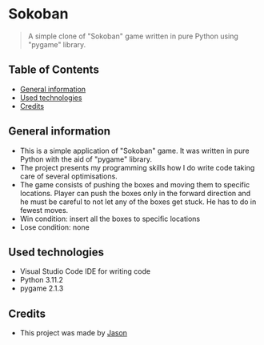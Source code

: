 # Sokoban
> A simple clone of "Sokoban" game written in pure Python using "pygame" library.

## Table of Contents
* [General information](#general-information)
* [Used technologies](#used-technologies)
* [Credits](#credits)

## General information
- This is a simple application of "Sokoban" game. It was written in pure Python with the aid of "pygame" library.
- The project presents my programming skills how I do write code taking care of several optimisations.
- The game consists of pushing the boxes and moving them to specific locations. Player can push the boxes only in the forward direction and he must be careful to not let any of the boxes get stuck. He has to do in fewest moves.
- Win condition: insert all the boxes to specific locations
- Lose condition: none

## Used technologies
- Visual Studio Code IDE for writing code
- Python 3.11.2
- pygame 2.1.3

## Credits
- This project was made by [Jason](https://jasonxiii.pl "Jason. Cała informatyka w jednym miejscu! Oficjalna strona internetowa! Setki artykułów na różne tematy! Wszystko stworzone przez jedną osobę!")